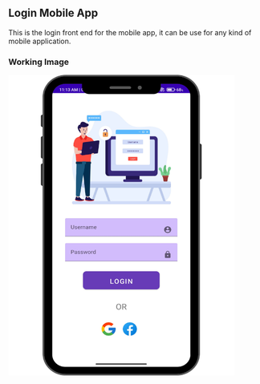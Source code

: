 <h2>Login Mobile App</h2>
This is the login front end for the mobile app, it can be use for any kind of mobile application.
<h3>Working Image</h3>
<img src="WorkingImage/Index.png" height="600" width="450">
